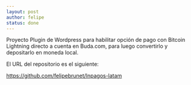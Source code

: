 ```yaml
---
layout: post
author: felipe
status: done
---
```

Proyecto Plugin de Wordpress para habilitar opción de pago con Bitcoin Lightning directo a cuenta en Buda.com, para luego convertirlo y depositarlo en moneda local.

<p>El URL del repositorio es el siguiente:</p>
<a href="https://github.com/felipebrunet/lnpagos-latam" target="_blank">https://github.com/felipebrunet/lnpagos-latam</a>


<br><br><br>

